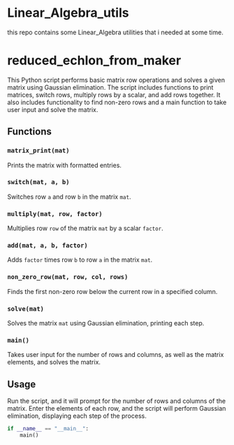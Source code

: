 # Linear_Algebra_utils
this repo contains some Linear_Algebra utilities that i needed at some time. 
# reduced_echlon_from_maker
This Python script performs basic matrix row operations and solves a given matrix using Gaussian elimination. The script includes functions to print matrices, switch rows, multiply rows by a scalar, and add rows together. It also includes functionality to find non-zero rows and a main function to take user input and solve the matrix.

## Functions

### `matrix_print(mat)`
Prints the matrix with formatted entries.

### `switch(mat, a, b)`
Switches row `a` and row `b` in the matrix `mat`.

### `multiply(mat, row, factor)`
Multiplies row `row` of the matrix `mat` by a scalar `factor`.

### `add(mat, a, b, factor)`
Adds `factor` times row `b` to row `a` in the matrix `mat`.

### `non_zero_row(mat, row, col, rows)`
Finds the first non-zero row below the current row in a specified column.

### `solve(mat)`
Solves the matrix `mat` using Gaussian elimination, printing each step.

### `main()`
Takes user input for the number of rows and columns, as well as the matrix elements, and solves the matrix.

## Usage

Run the script, and it will prompt for the number of rows and columns of the matrix. Enter the elements of each row, and the script will perform Gaussian elimination, displaying each step of the process.

```python
if __name__ == "__main__":
    main()
